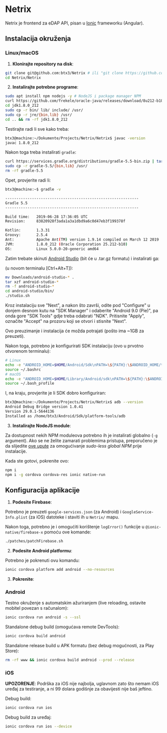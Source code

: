# Netrix

Netrix je frontend za eDAP API, pisan u [Ionic](https://ionicframework.com/) frameworku (Angular).

## Instalacija okruženja

### Linux/macOS

1. **Klonirajte repository na disk**:

```bash
git clone git@github.com:btx3/Netrix # ili "git clone https://github.com/btx3/Netrix" ako nemate SSH podešen
cd Netrix/Netrix
```

2. **Instalirajte potrebne programe**:

```bash
sudo apt install npm nodejs -y # NodeJS i package manager NPM
curl https://github.com/frekele/oracle-java/releases/download/8u212-b10/jdk-8u212-linux-x64.tar.gz | tar xz
cd jdk1.8.0_212
sudo cp -r bin/ lib/ include/ /usr/
sudo cp -r jre/{bin,lib} /usr/
cd .. && rm -rf jdk1.8.0_212
```

Testirajte radi li sve kako treba:

```bash
btx3@machine:~/Dokumente/Projects/Netrix/Netrix$ javac -version
javac 1.8.0_212
```

Nakon toga treba instalirati `gradle`:
```bash
curl https://services.gradle.org/distributions/gradle-5.5-bin.zip | tar xz
sudo cp -r gradle-5.5/{bin,lib} /usr/
rm -rf gradle-5.5
```

Opet, provjerite radi li:
```bash
btx3@machine:~$ gradle -v

------------------------------------------------------------
Gradle 5.5
------------------------------------------------------------

Build time:   2019-06-28 17:36:05 UTC
Revision:     83820928f3ada1a3a1dbd9a6c0d47eb3f199378f

Kotlin:       1.3.31
Groovy:       2.5.4
Ant:          Apache Ant(TM) version 1.9.14 compiled on March 12 2019
JVM:          1.8.0_212 (Oracle Corporation 25.212-b10)
OS:           Linux 5.0.0-20-generic amd64

```

Zatim trebate skinuti [Android Studio](https://developer.android.com/studio) (bit će u .tar.gz formatu) i instalirati ga:

(u novom terminalu [Ctrl+Alt+T]):
```bash
mv Downloads/android-studio-* .
tar xzf android-studio-*
rm -f android-studio-*
cd android-studio/bin/
./studio.sh
```

Kroz instalaciju sve "Next", a nakon što završi, odite pod "Configure" u donjem desnom kutu na "SDK Manager" i odaberite "Android 9.0 (Pie)", pa onda gore "SDK Tools" gdje treba odabrati "NDK". Pritisnite "Apply", označite "Accept" na prozoru koji se otvori i stisnite "Next".

Ovo preuzimanje i instalacija će možda potrajati (pošto ima ~1GB za preuzeti).

Nakon toga, potrebno je konfigurirati SDK instalaciju (ovo u prvotno otvorenom terminalu):
```bash
# Linux
echo -e "ANDROID_HOME=$HOME/Android/Sdk\nPATH=\${PATH}:\$ANDROID_HOME/tools:\$ANDROID_HOME/platform-tools" >> ~/.bashrc
source ~/.bashrc
# macOS
echo -e "ANDROID_HOME=$HOME/Library/Android/sdk\nPATH=\${PATH}:\$ANDROID_HOME/tools:\$ANDROID_HOME/platform-tools" >> ~/.bash_profile
source ~/.bash_profile
```

I, na kraju, provjerite je li SDK dobro konfiguriran:
```bash
btx3@machine:~/Dokumente/Projects/Netrix/Netrix$ adb --version
Android Debug Bridge version 1.0.41
Version 29.0.1-5644136
Installed as /home/btx3/Android/Sdk/platform-tools/adb
```

3. **Instalirajte NodeJS module**:

Za dostupnost nekih NPM moduleova potrebno ih je instalirati globalno (`-g` argument). Ako se ne želite zamarati problemima pristupa, preporučeno je da slijedite [ove upute](https://github.com/sindresorhus/guides/blob/master/npm-global-without-sudo.md) za omogućivanje *sudo-less global NPM* prije instalacije.

Kada ste gotovi, pokrenite ovo:

```bash
npm i
npm i -g cordova cordova-res ionic native-run
```

## Konfiguracija aplikacije

1. **Podesite Firebase**:

Potrebno je preuzeti `google-services.json` (za Android) i `GoogleService-Info.plist` (za iOS) datoteke i staviti ih u `Netrix/` mapu.

Nakon toga, potrebno je i omogućiti korištenje `logError()` funkcije u `@ionic-native/firebase-x` pomoću ove komande:

```bash
./patches/patchFirebase.sh
```

2. **Podesite Android platformu**:

Potrebno je pokrenuti ovu komandu:
```bash
ionic cordova platform add android --no-resources
```

3. **Pokrenite**:

### Android

Testno okruženje s automatskim ažuriranjem (live reloading, ostavite mobitel povezan s računalom):
```bash
ionic cordova run android -s --ssl
```
Standalone debug build (omogućava remote DevTools):
```bash
ionic cordova build android
```
Standalone release build u APK formatu (bez debug mogućnosti, za Play Store):
```bash
rm -rf www && ionic cordova build android --prod --release
```

### iOS

**UPOZORENJE**: Podrška za iOS nije najbolja, uglavnom zato što nemam iOS uređaj za testiranje, a ni 99 dolara godišnje za obavijesti nije baš jeftino.

Debug build:
```bash
ionic cordova run ios
```
Debug build za uređaj:
```bash
ionic cordova run ios --device
```